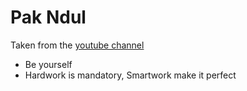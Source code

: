 # Pak Ndul

Taken from the [youtube channel](https://www.youtube.com/channel/UC-WEThq6-W2v3chFBQk0v9g)

- Be yourself
- Hardwork is mandatory, Smartwork make it perfect


